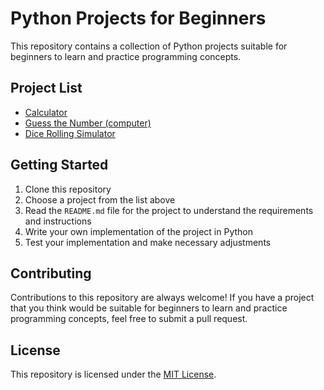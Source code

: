 # Python Projects for Beginners

This repository contains a collection of Python projects suitable for beginners to learn and practice programming concepts.

## Project List

- [Calculator](calci.py)
- [Guess the Number (computer)](GuessTheNumber.py)
- [Dice Rolling Simulator](DiceRollingSimulator.py)


## Getting Started

1. Clone this repository
2. Choose a project from the list above
3. Read the `README.md` file for the project to understand the requirements and instructions
4. Write your own implementation of the project in Python
5. Test your implementation and make necessary adjustments

## Contributing

Contributions to this repository are always welcome! If you have a project that you think would be suitable for beginners to learn and practice programming concepts, feel free to submit a pull request.

## License

This repository is licensed under the [MIT License](./LICENSE).
